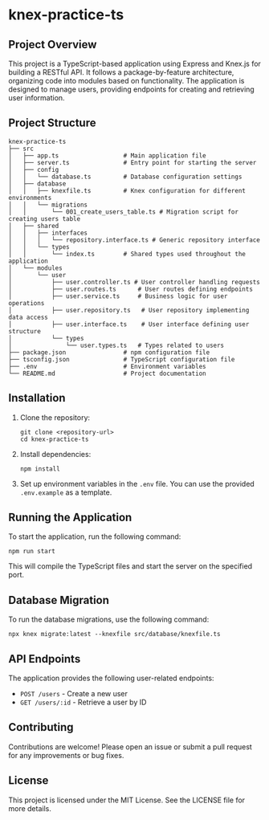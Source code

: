 # knex-practice-ts

## Project Overview

This project is a TypeScript-based application using Express and Knex.js for building a RESTful API. It follows a package-by-feature architecture, organizing code into modules based on functionality. The application is designed to manage users, providing endpoints for creating and retrieving user information.

## Project Structure

```
knex-practice-ts
├── src
│   ├── app.ts                  # Main application file
│   ├── server.ts               # Entry point for starting the server
│   ├── config
│   │   └── database.ts         # Database configuration settings
│   ├── database
│   │   ├── knexfile.ts         # Knex configuration for different environments
│   │   └── migrations
│   │       └── 001_create_users_table.ts # Migration script for creating users table
│   ├── shared
│   │   ├── interfaces
│   │   │   └── repository.interface.ts # Generic repository interface
│   │   └── types
│   │       └── index.ts        # Shared types used throughout the application
│   └── modules
│       └── user
│           ├── user.controller.ts # User controller handling requests
│           ├── user.routes.ts      # User routes defining endpoints
│           ├── user.service.ts     # Business logic for user operations
│           ├── user.repository.ts   # User repository implementing data access
│           ├── user.interface.ts    # User interface defining user structure
│           └── types
│               └── user.types.ts   # Types related to users
├── package.json                # npm configuration file
├── tsconfig.json               # TypeScript configuration file
├── .env                        # Environment variables
└── README.md                   # Project documentation
```

## Installation

1. Clone the repository:
   ```
   git clone <repository-url>
   cd knex-practice-ts
   ```

2. Install dependencies:
   ```
   npm install
   ```

3. Set up environment variables in the `.env` file. You can use the provided `.env.example` as a template.

## Running the Application

To start the application, run the following command:
```
npm run start
```

This will compile the TypeScript files and start the server on the specified port.

## Database Migration

To run the database migrations, use the following command:
```
npx knex migrate:latest --knexfile src/database/knexfile.ts
```

## API Endpoints

The application provides the following user-related endpoints:

- `POST /users` - Create a new user
- `GET /users/:id` - Retrieve a user by ID

## Contributing

Contributions are welcome! Please open an issue or submit a pull request for any improvements or bug fixes.

## License

This project is licensed under the MIT License. See the LICENSE file for more details.